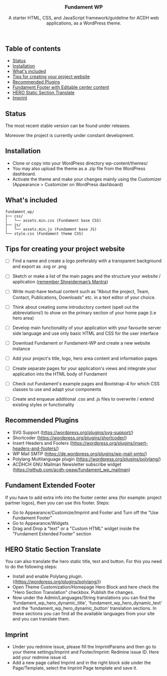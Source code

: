 <p align="center">

  <h3 align="center">Fundament WP</h3>

  <p align="center">
    A starter HTML, CSS, and JavaScript framework/guideline for ACDH web applications, as a WordPress theme.
  </p>
</p>

<br>

## Table of contents

- [Status](#status)
- [Installation](#installation)
- [What's included](#whats-included)
- [Tips for creating your project website](#tips-for-creating-your-project-website)
- [Recommended Plugins](#recommended-plugins)
- [Fundament Footer with Editable center content](#fundament-extended-footer)
- [HERO Static Section Translate](#hero-static-section-translate)
- [Imprint](#imprint)


## Status
The most recent stable version can be found under releases.

Moreover the project is currently under constant development.

## Installation
- Clone or copy into your WordPress directory wp-content/themes/
- You may also upload the theme as a .zip file from the WordPress dashboard.
- Activate the theme and make your changes mainly using the Customizer (Appearance > Customizer on WordPress dashboard)

## What's included

```
fundament_wp/
├── css/
│   └── assets.min.css (Fundament base CSS)
├── js/
│   └── assets.min.js (Fundament base JS)
└── style.css (Fundament theme CSS)
```

## Tips for creating your project website

- [ ] Find a name and create a logo preferably with a transparent background and export as .svg or .png
- [ ] Sketch or make a list of the main pages and the structure your website / application ([remember Shneiderman’s Mantra](http://www.codingthearchitecture.com/2015/01/08/shneidermans_mantra.html))
- [ ] Write must-have textual content such as "About the project, Team, Contact, Publications, Downloads" etc. in a text editor of your choice.
- [ ] Think about creating some introductory content (spell out the abbreviations!) to show on the primary section of your home page (i.e hero area)
- [ ] Develop main functionality of your application with your favourite server side language and use only basic HTML and CSS for the user interface
- [ ] Download Fundament or Fundament-WP and create a new website instance
- [ ] Add your project's title, logo, hero area content and information pages
- [ ] Create separate pages for your application's views and integrate your application into the HTML body of Fundament
- [ ] Check out Fundament's example pages and Bootstrap-4 for which CSS classes to use and adapt your components
- [ ] Create and enqueue additional .css and .js files to overwrite / extend existing styles or functionality


## Recommended Plugins
- SVG Support (https://wordpress.org/plugins/svg-support/)
- Shortcoder (https://wordpress.org/plugins/shortcoder/)
- Insert Headers and Footers (https://wordpress.org/plugins/insert-headers-and-footers/)
- WP Mail SMTP (https://de.wordpress.org/plugins/wp-mail-smtp/)
- Polylang Multilanguage plugin (https://wordpress.org/plugins/polylang/)
- ACDHCH GNU Mailman Newsletter subscribe widget (https://github.com/acdh-oeaw/fundament_wp_mailman)

## Fundament Extended Footer
If you have to add extra info into the footer center area (for example: project partner logos), then you can use this footer.
Steps:
- Go to Appearance/Customize/Imprint and Footer and Turn off the "Use Fundament Footer"
- Go to Appearance/Widgets
- Drag and Drop a "text" or a "Custom HTML" widget inside the "Fundament Extended Footer" section

## HERO Static Section Translate
You can also translate the hero static title, text and button. For this you need to do the following steps:
- Install and enable Polylang plugin.((https://wordpress.org/plugins/polylang/))
- Open Theme Customization/Homepage Hero Block and here check the "Hero Section Translation" checkbox. Publish the changes.
- Now under the Admin/Languages/String translations you can find the 'fundament_wp_hero_dynamic_title', 'fundament_wp_hero_dynamic_text'
and the 'fundament_wp_hero_dynamic_button' translation sections.
 In these sections you can find all the available languages from your site and you can translate them.
 
 ## Imprint
 - Under you redmine issue, please fill the ImprintParams and then go to your theme settings/Imprint and Footer/Imprint: Redmine issue ID. Here add your redmine issue id. 
 - Add a new page called Imprint and in the right block side under the Page/Template, select the Imprint Page template and save it.
